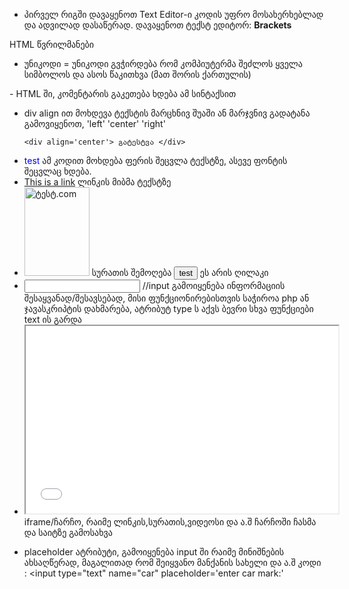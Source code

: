 
- პირველ რიგში დავაყენოთ Text Editor-ი კოდის უფრო მოსახერხებლად და ადვილად დასაწერად. დავაყენოთ ტექსტ ედიტორ: <b>Brackets</b>

HTML წვრილმანები

- უნიკოდი = უნიკოდი გვჭირდება რომ კომპიუტერმა შეძლოს ყველა სიმბოლოს და ასოს წაკითხვა (მათ შორის ქართულის)
<!--->
      <head>
      <meta charset="utf-8">
      </head>

- HTML ში, კომენტარის გაკეთება ხდება ამ სინტაქსით <!--- აქ იწერება რამე კომენტარი --->

- div align ით მოხდევა ტექსტის მარცხნივ შუაში ან მარჯვნივ გადატანა გამოვიყენოთ, 'left' 'center' 'right'  <!--->
      
      <div align='center'> გატესტვა </div>
      
- <!--->
      <font color='blue'> test </font>    
      ამ კოდით მოხდება ფერის შეცვლა ტექსტზე, ასევე ფონტის შეცვლაც ხდება.

- <!--->
      <a href="https://www.ტესტ.com">This is a link</a>
      ლინკის მიბმა ტექსტზე

- <!--->
      <img src="ტესტ.jpg" alt="ტესტ.com" width="104" height="142">
      სურათის შემოღება
      
      <button>test</button> ეს არის ღილაკი

- <!--->
      <input type='text'>
      //input გამოიყენება ინფორმაციის შესაყვანად/შესავსებად, მისი ფუნქციონირებისთვის საჭიროა php ან ჯავასკრიპტის დახმარება, ატრიბუტ type ს აქვს ბევრი სხვა ფუნქციები text ის გარდა

- <!--->
      <iframe src='pp.jpg' width="500" height="300"></iframe>
      iframe/ჩარჩო, რაიმე ლინკის,სურათის,ვიდეოსი და ა.შ ჩარჩოში ჩასმა და საიტზე გამოსახვა

- placeholder ატრიბუტი, გამოიყენება input ში რაიმე მინიშნების ახსაღწერად, მაგალითად რომ შეიყვანო მანქანის სახელი და ა.შ
კოდი : <input type="text"  name="car" placeholder='enter car mark:'

